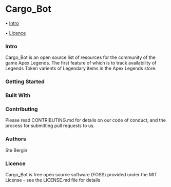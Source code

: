 # Cargo_Bot

• [Intro](#Intro)

• [Licence](#Licence)

### Intro
Cargo_Bot is an open source list of resources for the community of the game Apex Legends. The first feature of which is to track availability of Legends Token varients of Legendary items in the Apex Legends store.

### Getting Started

### Built With

### Contributing
Please read CONTRIBUTING.md for details on our code of conduct, and the process for submitting pull requests to us.

### Authors
Ste Bergin

### Licence
Cargo_Bot is free open source software (FOSS) provided under the MIT License - see the LICENSE.md file for details
